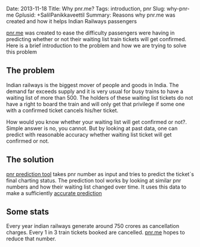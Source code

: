 Date: 2013-11-18
Title: Why pnr.me?
Tags: introduction, pnr
Slug: why-pnr-me
Gplusid: +SalilPanikkaveettil
Summary: Reasons why pnr.me was created and how it helps Indian Railways passengers 

[pnr.me](http://pnr.me/ "pnr.me") was created to ease the difficulty passengers were having in predicting whether or not their waiting list train tickets will get confirmed. Here is a brief introduction to the problem and how we are trying to solve this problem

The problem
-----------

Indian railways is the biggest mover of people and goods in India. The demand far exceeds supply and it is very usual for busy trains to have a waiting list of more than 500. The holders of these waiting list tickets do not have a right to board the train and will only get that privilege if some one with a confirmed ticket cancels his/her ticket.

How would you know whether your waiting list will get confirmed or not?. Simple answer is no, you cannot. But by looking at past data, one can predict with reasonable accuracy whether waiting list ticket will get confirmed or not.

The solution
------------

[pnr prediction tool](http://pnr.me/predictor "pnr prediction") takes pnr number as input and tries to predict the ticket`s final charting status. The prediction tool works by looking at similar pnr numbers and how their waiting list changed over time. It uses this data to make a sufficiently [accurate prediction](http://pnr.me/accuracy "prediction accuracy")

Some stats
----------

Every year indian railways generate around 750 crores as cancellation charges. Every 1 in 3 train tickets booked are cancelled. [pnr.me](http://pnr.me/ "pnr.me") hopes to reduce that number.
